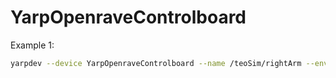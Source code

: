 # YarpOpenraveControlboard

Example 1:
```bash
yarpdev --device YarpOpenraveControlboard --name /teoSim/rightArm --env /usr/local/share/teo-openrave-models/contexts/openrave/teo/teo.robot.xml  --robotIndex 0 --manipulatorIndex 2 --view
```

